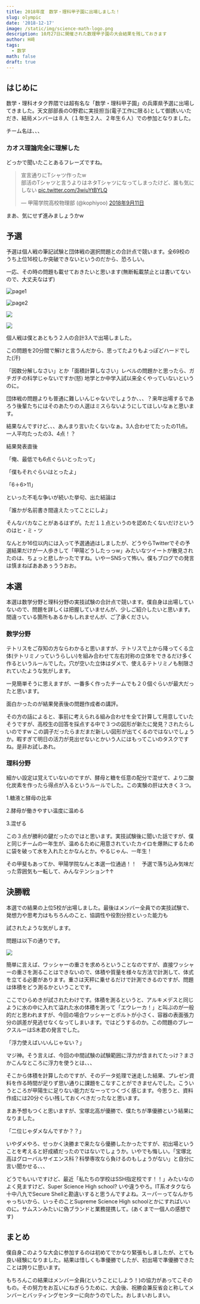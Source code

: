 ```yaml
---
title: 2018年度　数学・理科甲子園に出場しました！
slug: olympic
date: '2018-12-17'
image: /static/img/science-math-logo.png
description: 10月27日に開催された数理甲子園の大会結果を残しておきます
author: H﨑
tags:
  - 数学
math: false
draft: true
---
```

## はじめに

数学・理科オタク界隈では超有名な「数学・理科甲子園」の兵庫県予選に出場してきました。天文部部長のO野君に実技担当(電子工作に限る)として御誘いいただき、結局メンバーは８人（１年生２人、２年生６人）での参加となりました。

チーム名は、、、

### カオス理論完全に理解した

どっかで聞いたことあるフレーズですね。

<blockquote class="twitter-tweet" data-lang="ja"><p lang="ja" dir="ltr">宣言通りにTシャツ作ったw<br>部活のTシャツと言うよりはネタTシャツになってしまったけど、誰も気にしない <a href="https://t.co/3wiuYtBYLQ">pic.twitter.com/3wiuYtBYLQ</a></p>&mdash; 甲陽学院高校物理部 (@kophiyoo) <a href="https://twitter.com/kophiyoo/status/1039478888898879488?ref_src=twsrc%5Etfw">2018年9月11日</a></blockquote> <script async src="https://platform.twitter.com/widgets.js" charset="utf-8"></script> 

まあ、気にせず進みましょうかw

## 予選

予選は個人戦の筆記試験と団体戦の選択問題との合計点で競います。全69校のうち上位16校しか突破できないというのだから、恐ろしい。

一応、その時の問題も載せておきたいと思います(無断転載禁止とは書いてないので、大丈夫なはず)

![](/public/img_6473.jpg "page1")

![](/public/img_6474.jpg "page2")

![](/public/img_6475.jpg)

![](/public/img_6476.jpg)

個人戦は僕とあともう２人の合計3人で出場しました。

この問題を20分間で解けと言うんだから、思ってたよりもよっぽどハードでした(汗)

「因数分解しなさい」とか「面積計算しなさい」レベルの問題かと思ったら、ガチガチの科学じゃないですか(怒)   地学とか中学入試以来全くやっていないというのに。

団体戦の問題よりも普通に難しいんじゃないでしょうか、、、？来年出場するであろう後輩たちにはそのあたりの人選はミスらないようにしてほしいなぁと思います。

結果なんですけど、、、あんまり言いたくないなぁ。3人合わせてたったの11点。一人平均たったの3、4点！？

結果発表直後

「俺、最低でも6点ぐらいとったって」

「僕もそれぐらいはとったよ」

「6＋6>11」

といった不毛な争いが続いた挙句、出た結論は

「誰かが名前書き間違えたってことにしよ」

そんなバカなことがあるはずが。ただ１１点というのを認めたくないだけというのはヒ・ミ・ツ

なんとか16位以内には入って予選通過はしましたが、どうやらTwitterでその予選結果だけが一人歩きして「甲陽どうしたっっw」みたいなツイートが散見されたのは、ちょっと悲しかったですね。いやーSNSって怖い。僕もブログでの発言は慎まねばあああぅううおお。

## 本選

本選は数学分野と理科分野の実技試験の合計点で競います。僕自身は出場していないので、問題を詳しくは把握していませんが、少しご紹介したいと思います。間違っている箇所もあるかもしれませんが、ご了承ください。

### 数学分野

テトリスをご存知の方ならわかると思いますが、テトリスで上から降ってくる立体(テトリミノっていうらしい)を組み合わせて左右対称の立体をできるだけ多く作るというルールでした。穴が空いた立体はダメで、使えるテトリミノも制限されていたような気がします。

一見簡単そうに思えますが、一番多く作ったチームでも２０個ぐらいが最大だったと思います。

面白かったのが結果発表後の問題作成者の講評。

その方の話によると、事前に考えられる組み合わせを全て計算して用意していたそうですが、高校生の回答を採点する中で３つの図形が新たに発見？されたらしいのですw  この調子だったらまだまだ新しい図形が出てくるのではないでしょうか。暇すぎて明日の活力が見出せないとかいう人にはもってこいのタスクですね。是非お試しあれ。

### 理科分野

細かい設定は覚えていないのですが、酵母と糖を任意の配分で混ぜて、より二酸化炭素を作ったら得点が入るというルールでした。この実験の肝は大きく３つ。

1.糖液と酵母の比率

2.酵母が働きやすい温度に温める

3.混ぜる

この３点が勝利の鍵だったのではと思います。実技試験後に聞いた話ですが、僕と同じチームの一年生が、温めるために用意されていたカイロを爆熱にするために袋を破って水を入れたとかなんとか。やるじゃん、一年生！

その甲斐もあってか、甲陽学院なんと本選一位通過！！　予選で落ち込み気味だった雰囲気も一転して、みんなテンション↑↑

## 決勝戦

本選での結果の上位5校が出場しました。最後はメンバー全員での実技試験で、発想力や思考力はもちろんのこと、協調性や役割分担といった能力も

試されたような気がします。

問題は以下の通りです。

![](/public/img_6477.jpg)

簡単に言えば、ワッシャーの重さを求めろということなのですが、直接ワッシャーの重さを測ることはできないので、体積や質量を様々な方法で計測して、体式を立てる必要があります。重さは天秤に乗せるだけで計測できるのですが、問題は体積をどう測るかということです。

ここでひらめきが試されたわけです。体積を測るというと、アルキメデスと同じように水の中に入れて溢れた水の体積を測って「エウレーカ！」と叫ぶのが一般的だと思われますが、今回の場合ワッシャーとボルトが小さく、容器の表面張力分の誤差が見逃せなくなってしまいます。ではどうするのか。この問題のブレークスルーはS木君の発言でした。

「浮力使えばいいんじゃない？」

マジ神。そう言えば、今回の中間試験の試験範囲に浮力が含まれてたっけ？まさかこんなところに浮力を使うとは、、、

そこから体積を計算したのですが、そのデータ処理で迷走した結果、プレゼン資料を作る時間が足りず思い通りに課題をこなすことができませんでした。こういうところが甲陽生に足りない能力だなーってつくづく感じます。今思うと、資料作成には20分ぐらい残しておくべきだったなと思います。

まあ予想もつくと思いますが、宝塚北高が優勝で、僕たちが準優勝という結果になりました。

「二位じゃダメなんですか？？」

いやダメやろ、せっかく決勝まで来たなら優勝したかったですが、初出場ということを考えると好成績だったのではないでしょうか。いやでも悔しい。「宝塚北高はグローバルサイエンス科？科學専攻なら負けるのもしょうがない」と自分に言い聞かせる、、、

どうでもいいですけど、最近「私たちの学校はSSH指定校です！！」みたいなのよく見ますけど、Super Science High school? いや違うやろ。IT系オタクなら十中八九でSecure Shellと勘違いすると思うんですよね。スーパーってなんかちゃっちいから、いっそのことSupreme Science High schoolとかにすればいいのに。サムスンみたいに偽ブランドと業務提携して。(あくまで一個人の感想です)

## まとめ

僕自身このような大会に参加するのは初めてでかなり緊張もしましたが、とても良い経験になりました。結果は惜しくも準優勝でしたが、初出場で準優勝できたことは誇りに思います。

もちろんこの結果はメンバー全員(ということにしよう！)の協力があってこそのもの。その努力をお互いにねぎらうために、大会後、祝勝会兼反省会と称してメンバーとバッティングセンターに向かうのでした。おしまいおしまい。
